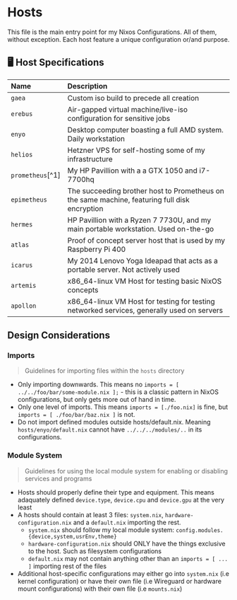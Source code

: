 # Hosts

This file is the main entry point for my Nixos Configurations. All of them, without exception. Each host feature a unique configuration or/and purpose.

## 🖥️ Host Specifications

| Name             | Description                                                                                   |
| :--------------- | :-------------------------------------------------------------------------------------------- |
| `gaea`           | Custom iso build to precede all creation                                                      |
| `erebus`         | Air-gapped virtual machine/live-iso configuration for sensitive jobs                          |
| `enyo`           | Desktop computer boasting a full AMD system. Daily workstation                                |
| `helios`         | Hetzner VPS for self-hosting some of my infrastructure                                        |
| `prometheus`[^1] | My HP Pavillion with a a GTX 1050 and i7-7700hq                                               |
| `epimetheus`     | The succeeding brother host to Prometheus on the same machine, featuring full disk encryption |
| `hermes`         | HP Pavillion with a Ryzen 7 7730U, and my main portable workstation. Used on-the-go           |
| `atlas`          | Proof of concept server host that is used by my Raspberry Pi 400                              |
| `icarus`         | My 2014 Lenovo Yoga Ideapad that acts as a portable server. Not actively used                 |
| `artemis`        | x86_64-linux VM Host for testing basic NixOS concepts                                         |
| `apollon`        | x86_64-linux VM Host for testing for testing networked services, generally used on servers    |

[1]: Deprecated

## Design Considerations

### Imports

> Guidelines for importing files within the `hosts` directory

- Only importing downwards. This means no `imports = [ ../../foo/bar/some-module.nix ];` - this is a classic pattern in NixOS configurations, but only gets more out of hand in time.
- Only one level of imports. This means `imports = [./foo.nix]` is fine, but `imports = [ ./foo/bar/baz.nix ]` is not.
- Do not import defined modules outside hosts/default.nix. Meaning `hosts/enyo/default.nix` cannot have `../../../modules/..` in its configurations.

### Module System

> Guidelines for using the local module system for enabling or disabling services and programs

- Hosts should properly define their type and equipment. This means adaquately defined `device.type`, `device.cpu` and `device.gpu` at the very least
- A hosts should contain at least 3 files: `system.nix`, `hardware-configuration.nix` and a `default.nix` importing the rest.
  - `system.nix` should follow my local module system: `config.modules.{device,system,usrEnv,theme}`
  - `hardware-configuration.nix` should ONLY have the things exclusive to the host. Such as filesystem configurations
  - `default.nix` may not contain anything other than an `imports = [ ... ]` importing rest of the files
- Additional host-specific configurations may either go into `system.nix` (i.e kernel configuration) or have their own file (i.e Wireguard or hardware mount configurations) with their own file (i.e `mounts.nix`)
